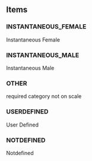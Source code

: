 

<!-- end of short definition -->
## Items

### INSTANTANEOUS_FEMALE
Instantaneous Female

### INSTANTANEOUS_MALE
Instantaneous Male

### OTHER
required category not on scale

### USERDEFINED
User Defined

### NOTDEFINED
Notdefined
